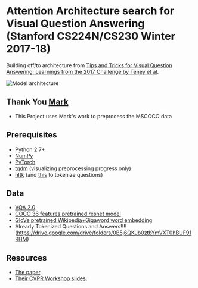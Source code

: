 # Attention Architecture search for Visual Question Answering (Stanford CS224N/CS230 Winter 2017-18)
Building off/to architecture from [Tips and Tricks for Visual Question Answering: Learnings from the 2017 Challenge by Teney et al](https://arxiv.org/pdf/1708.02711.pdf).

![Model architecture](https://i.imgur.com/phBHIqZ.png)


## Thank You [Mark](https://github.com/markdtw)
- This Project uses Mark's work to preprocess the MSCOCO data 

## Prerequisites
- Python 2.7+
- [NumPy](http://www.numpy.org/)
- [PyTorch](http://pytorch.org/)
- [tqdm](https://pypi.python.org/pypi/tqdm) (visualizing preprocessing progress only)
- [nltk](http://www.nltk.org/install.html) (and [this](https://nlp.stanford.edu/software/tokenizer.shtml) to tokenize questions)


## Data
- [VQA 2.0](http://visualqa.org/download.html)
- [COCO 36 features pretrained resnet model](https://github.com/peteanderson80/bottom-up-attention#pretrained-features)
- [GloVe pretrained Wikipedia+Gigaword word embedding](https://nlp.stanford.edu/projects/glove/)
- Already Tokenized Questions and Answers!!!! (https://drive.google.com/drive/folders/0B5j6QKJb0ztbYmVXT0hBUF91RHM)


## Resources
- [The paper](https://arxiv.org/pdf/1708.02711.pdf).
- [Their CVPR Workshop slides](http://cs.adelaide.edu.au/~Damien/Research/VQA-Challenge-Slides-TeneyAnderson.pdf).

